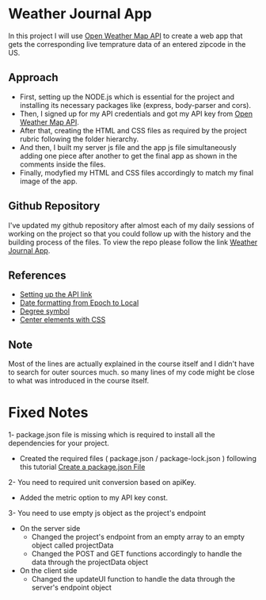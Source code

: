 # Weather Journal App
In this project I will use [Open Weather Map API](https://openweathermap.org/) to create a web app that gets the corresponding live temprature data of an entered zipcode in the US.

## Approach

* First, setting up the NODE.js which is essential for the project and installing its necessary packages like (express, body-parser and cors).
* Then, I signed up for my API credentials and got my API key from [Open Weather Map API](https://openweathermap.org/).
* After that, creating the HTML and CSS files as required by the project rubric following the folder hierarchy.
* And then, I built my server js file and the app js file simultaneously adding one piece after another to get the final app as shown in the comments inside the files.
* Finally, modyfied my HTML and CSS files accordingly to match my final image of the app.

## Github Repository

I've updated my github repository after almost each of my daily sessions of working on the project so that you could follow up with the history and the building process of the files.
To view the repo please follow the link [Weather Journal App](https://github.com/Sayton7/WeatherJournalApp).

## References

* [Setting up the API link](https://openweathermap.org/current#zip)
* [Date formatting from Epoch to Local](https://developer.mozilla.org/en-US/docs/Web/JavaScript/Reference/Global_Objects/Date)
* [Degree symbol](https://www.toptal.com/designers/htmlarrows/math/degree-sign/)
* [Center elements with CSS](https://css-tricks.com/quick-css-trick-how-to-center-an-object-exactly-in-the-center/)

## Note

Most of the lines are actually explained in the course itself and I didn't have to search for outer sources much. so many lines of my code might be close to what was introduced in the course itself.

# Fixed Notes

1- package.json file is missing which is required to install all the dependencies for your project.
* Created the required files ( package.json / package-lock.json ) following this tutorial [Create a package.json File](https://heynode.com/tutorial/create-packagejson-file/)

2- You need to required unit conversion based on apiKey.
* Added the metric option to my API key const.

3- You need to use empty js object as the project's endpoint
* On the server side
  * Changed the project's endpoint from an empty array to an empty object called projectData
  * Changed the POST and GET functions accordingly to handle the data through the projectData object
* On the client side
  * Changed the updateUI function to handle the data through the server's endpoint object
